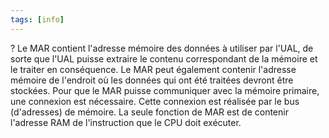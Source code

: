 ```yaml
---
tags: [info]
---
```


?
Le MAR contient l'adresse mémoire des données à utiliser par l'UAL, de sorte que l'UAL puisse extraire le contenu correspondant de la mémoire et le traiter en conséquence. Le MAR peut également contenir l'adresse mémoire de l'endroit où les données qui ont été traitées devront être stockées. Pour que le MAR puisse communiquer avec la mémoire primaire, une connexion est nécessaire. Cette connexion est réalisée par le bus (d'adresses) de mémoire.
La seule fonction de MAR est de contenir l'adresse RAM de
l'instruction que le CPU doit exécuter.